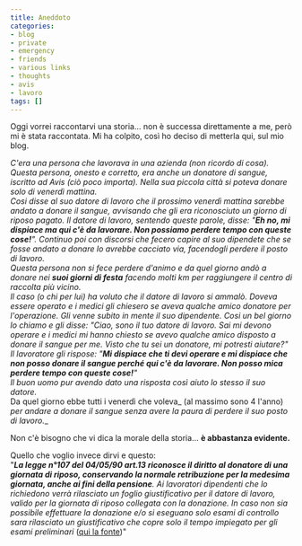 ```yaml
---
title: Aneddoto
categories:
- blog
- private
- emergency
- friends
- various links
- thoughts
- avis
- lavoro
tags: []
---
```

Oggi vorrei raccontarvi una storia... non è successa direttamente a me, però
mi è stata raccontata. Mi ha colpito, così ho deciso di metterla qui, sul mio
blog.

_C'era una persona che lavorava in una azienda (non ricordo di cosa). Questa
persona, onesto e corretto, era anche un donatore di sangue, iscritto ad Avis
(ciò poco importa). Nella sua piccola città si poteva donare solo di venerdì
mattina.  
Cosi disse al suo datore di lavoro che il prossimo venerdì mattina sarebbe
andato a donare il sangue, avvisando che gli era riconosciuto un giorno di
riposo pagato. Il datore di lavoro, sentendo queste parole, disse: "**Eh no,
mi dispiace ma qui c'è da lavorare. Non possiamo perdere tempo con queste
cose!**". Continuo poi con discorsi che fecero capire al suo dipendete che se
fosse andato a donare lo avrebbe cacciato via, facendogli perdere il posto di
lavoro.  
Questa persona non si fece perdere d'animo e da quel giorno andò a donare nei
**suoi giorni di festa** facendo molti km per raggiungere il centro di
raccolta più vicino.  
Il caso (o chi per lui) ha voluto che il datore di lavoro si ammalò. Doveva
essere operato e i medici gli chiesero se aveva qualche amico donatore per
l'operazione. Gli venne subito in mente il suo dipendente. Cosi un bel giorno
lo chiamo e gli disse: "Ciao, sono il tuo datore di lavoro. Sai mi devono
operare e i medici mi hanno chiesto se avevo qualche amico disposto a donare
il sangue per me. Visto che tu sei un donatore, mi potresti aiutare?"  
Il lavoratore gli rispose: "**Mi dispiace che ti devi operare e mi dispiace
che non posso donare il sangue perché qui c'è da lavorare. Non posso mica
perdere tempo con queste cose!**"_  
_Il buon uomo pur avendo dato una risposta così aiuto lo stesso il suo
datore._  
Da quel giorno ebbe tutti i venerdì che voleva_ (al massimo sono 4 l'anno)
_per andare a donare il sangue senza avere la paura di perdere il suo posto di
lavoro.__  

Non c'è bisogno che vi dica la morale della storia... **è abbastanza
evidente.**

Quello che voglio invece dirvi e questo:  
"_**La legge n°107 del 04/05/90 art.13 riconosce il diritto al donatore di una
giornata di riposo, conservando la normale retribuzione per la medesima
giornata, anche ai fini della pensione**. Ai lavoratori dipendenti che lo
richiedono verrà rilasciato un foglio giustificativo per il datore di lavoro,
valido per la giornata di riposo collegata con la donazione. In caso non sia
possibile effettuare la donazione e/o si eseguano solo esami di controllo sara
rilasciato un giustificativo che copre solo il tempo impiegato per gli esami
preliminari_ ([qui la fonte](http://wivocerro.wordpress.com/2008/02/01/le-associazioni-avis/
                             "http://wivocerro.wordpress.com/2008/02/01/le-associazioni-avis/" ))"  

